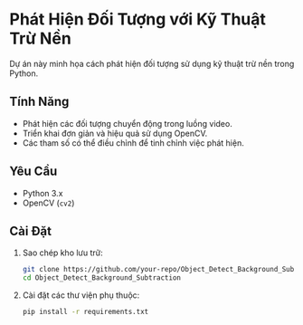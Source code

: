 # Phát Hiện Đối Tượng với Kỹ Thuật Trừ Nền

Dự án này minh họa cách phát hiện đối tượng sử dụng kỹ thuật trừ nền trong Python.

## Tính Năng

- Phát hiện các đối tượng chuyển động trong luồng video.
- Triển khai đơn giản và hiệu quả sử dụng OpenCV.
- Các tham số có thể điều chỉnh để tinh chỉnh việc phát hiện.

## Yêu Cầu

- Python 3.x
- OpenCV (`cv2`)

## Cài Đặt

1. Sao chép kho lưu trữ:
    ```bash
    git clone https://github.com/your-repo/Object_Detect_Background_Subtraction.git
    cd Object_Detect_Background_Subtraction
    ```

2. Cài đặt các thư viện phụ thuộc:
    ```bash
    pip install -r requirements.txt
    ```

